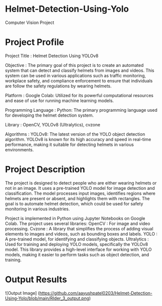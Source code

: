 # Helmet-Detection-Using-Yolo
Computer Vision Project

# Project Profile
Project Title :	Helmet Detection Using YOLOv8

Objective :	The primary goal of this project is to create an automated system that can detect and classify helmets from images and videos. This system can be used in various applications such as traffic monitoring, workplace safety, and compliance enforcement to ensure that individuals are follow the safety regulations by wearing helmets. 

Platform : Google Colab: Utilized for its powerful computational resources and ease of use for running machine learning models.

Programming Language : 	Python: The primary programming language used for developing the helmet detection system.

Library :	OpenCV, YOLOv8 (Ultralytics), cvzone	

Algorithms : YOLOv8: The latest version of the YOLO object detection algorithm. YOLOv8 is known for its high accuracy and speed in real-time performance, making it suitable for detecting helmets in various environments.

# Project Description
The project is designed to detect people who are either wearing helmets or not in an image. It uses a pre-trained YOLO model for image detection and classification. The model processes input images, identifies regions where helmets are present or absent, and highlights them with rectangles. The goal is to automate helmet detection, which could be used for safety monitoring in various industries. 

Project is implemented in Python using Jupyter Notebooks on Google Colab. The project uses several libraries:
OpenCV : For image and video processing.
Cvzone : A library that simplifies the process of adding visual elements to images and videos, such as bounding boxes and labels.
YOLO : A pre-trained model, for identifying and classifying objects.
Ultralytics : Used for training and deploying YOLO models, specifically the YOLOv8 model. This library provides a high-level interface for working with YOLO models, making it easier to perform tasks such as object detection, and training.

# Output Results
![Output Image] (https://github.com/aayushpatel0203/Helmet-Detection-Using-Yolo/blob/main/RIder_3_output.png)



